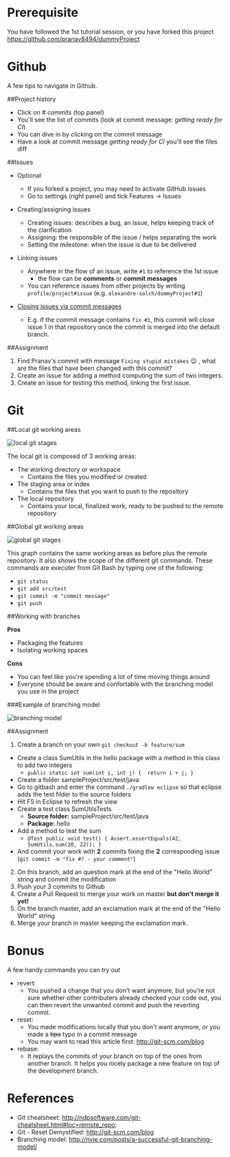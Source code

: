 
# Prerequisite

You have followed the 1st tutorial session, or you have forked this project https://github.com/pranav8494/dummyProject

# Github

A few tips to navigate in Github.

##Project history

* Click on # commits (top panel)
* You'll see the list of commits (look at commit message: *getting ready for CI*)
* You can dive in by clicking on the commit message
* Have a look at commit message *getting ready for CI* you'll see the files diff

##Issues

* Optional
  * If you forked a project, you may need to activate GitHub issues
  * Go to settings (right panel) and tick Features -> Issues
 
* Creating/assigning issues
  * Creating issues: describes a bug, an issue, helps keeping track of the clarification
  * Assigning: the responsible of the issue / helps separating the work
  * Setting the milestone: when the issue is due to be delivered
  
* Linking issues
  * Anywhere in the flow of an issue, write ```#1``` to reference the 1st issue
    * the flow can be **comments** or **commit messages**
  * You can reference issues from other projects by writing ```profile/project#issue``` (e.g. ```alexandre-salch/dummyProject#1```)

* [Closing issues via commit messages](https://help.github.com/articles/closing-issues-via-commit-messages/)
  * E.g. if the commit message contains ```fix #1```, this commit will close issue 1 in that repository once the commit is merged into the default branch.

##Assignment

1. Find Pranav's commit with message ```Fixing stupid mistakes``` :wink: , what are the files that have been changed with this commit?
2. Create an issue for adding a method computing the sum of two integers.
3. Create an issue for testing this method, linking the first issue.
  

# Git

##Local git working areas

![local git stages](https://github.com/pranav8494/dummyProject/blob/alex/images/images/git-stages-simple.png)

The local git is composed of 3 working areas:

* The working directory or workspace
  * Contains the files you modified or created
* The staging area or index
  * Contains the files that you want to push to the repository
* The local repository
  * Contains your local, finalized work, ready to be pushed to the remote repository

##Global git working areas

![global git stages](https://github.com/pranav8494/dummyProject/blob/alex/images/images/git-stages-complex.png)

This graph contains the same working areas as before plus the remote repository. It also shows the scope of the different git commands. These commands are executer from Git Bash by typing one of the following:

* ```git status```
* ```git add src/test```
* ```git commit -m "commit message"```
* ```git push```

##Working with branches

**Pros**

* Packaging the features
* Isolating working spaces

**Cons**

* You can feel like you're spending a lot of time moving things around
* Everyone should be aware and confortable with the branching model you use in the project

###Example of branching model

![branching model](https://github.com/pranav8494/dummyProject/blob/alex/images/images/git-model2x.png)

##Assignment

1. Create a branch on your own ```git checkout -b feature/sum```
  * Create a class SumUtils in the hello package with a method in this class to add two integers
    * ```public static int sum(int i, int j) {	return i + j; }```
  * Create a folder sampleProject/src/test/java
  * Go to gitbash and enter the command ```./gradlew eclipse``` so that eclipse adds the test filder to the source folders
  * Hit F5 in Eclipse to refresh the view
  * Create a test class SumUtilsTests 
    * **Source folder:** sampleProject/src/test/java
    * **Package:** hello
  * Add a method to test the sum
    * ```@Test public void test() { Assert.assertEquals(42, SumUtils.sum(20, 22)); }```
  * And commit your work with **2** commits fixing the **2** corresponding issue (```git commit -m "fix #? - your comment"```)
2. On this branch, add an question mark at the end of the "Hello World" string and commit the modification
3. Push your 3 commits to Github 
4. Create a Pull Request to merge your work on master **but don't merge it yet!**
4. On the branch master, add an exclamation mark at the end of the "Hello World" string
5. Merge your branch in master keeping the exclamation mark.

# Bonus

A few handy commands you can try out

* revert: 
  * You pushed a change that you don't want anymore, but you're not sure whether other contributers already checked your code out, you can then revert the unwanted commit and push the reverting commit.
* reset:
  * You made modifications locally that you don't want anymore, or you made a ~~tipo~~ typo in a commit message
  * You may want to read this article first: http://git-scm.com/blog
* rebase:
  * It replays the commits of your branch on top of the ones from another branch. It helps you nicely package a new feature on top of the development branch.

# References

* Git cheatsheet: http://ndpsoftware.com/git-cheatsheet.html#loc=remote_repo;
* Git - Reset Demystified: http://git-scm.com/blog
* Branching model: http://nvie.com/posts/a-successful-git-branching-model/



